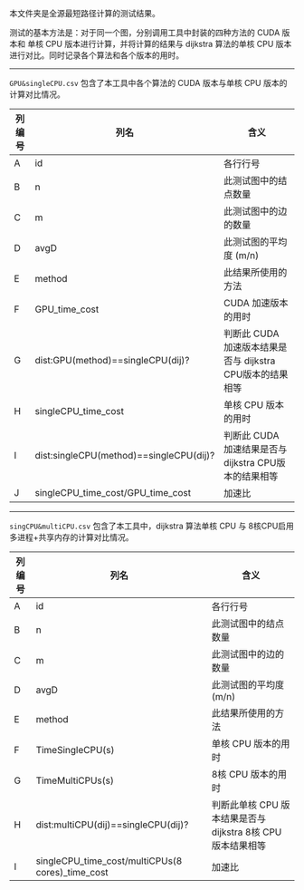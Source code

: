 本文件夹是全源最短路径计算的测试结果。

测试的基本方法是：对于同一个图，分别调用工具中封装的四种方法的 CUDA 版本和 单核 CPU 版本进行计算，并将计算的结果与 dijkstra 算法的单核 CPU 版本进行对比。同时记录各个算法和各个版本的用时。

------

`GPU&singleCPU.csv` 包含了本工具中各个算法的 CUDA 版本与单核 CPU 版本的计算对比情况。

| 列编号 | 列名                                    | 含义                                                      |
| ------ | --------------------------------------- | --------------------------------------------------------- |
| A      | id                                      | 各行行号                                                  |
| B      | n                                       | 此测试图中的结点数量                                      |
| C      | m                                       | 此测试图中的边的数量                                      |
| D      | avgD                                    | 此测试图的平均度 (m/n)                                    |
| E      | method                                  | 此结果所使用的方法                                        |
| F      | GPU_time_cost                           | CUDA 加速版本的用时                                       |
| G      | dist:GPU(method)==singleCPU(dij)?       | 判断此 CUDA 加速版本结果是否与 dijkstra CPU版本的结果相等 |
| H      | singleCPU_time_cost                     | 单核 CPU 版本的用时                                       |
| I      | dist:singleCPU(method)==singleCPU(dij)? | 判断此 CUDA 加速结果是否与 dijkstra CPU版本的结果相等     |
| J      | singleCPU_time_cost/GPU_time_cost       | 加速比                                                    |

------

`singCPU&multiCPU.csv` 包含了本工具中，dijkstra 算法单核 CPU 与 8核CPU启用多进程+共享内存的计算对比情况。

| 列编号 | 列名                                              | 含义                                                       |
| ------ | ------------------------------------------------- | ---------------------------------------------------------- |
| A      | id                                                | 各行行号                                                   |
| B      | n                                                 | 此测试图中的结点数量                                       |
| C      | m                                                 | 此测试图中的边的数量                                       |
| D      | avgD                                              | 此测试图的平均度 (m/n)                                     |
| E      | method                                            | 此结果所使用的方法                                         |
| F      | TimeSingleCPU(s)                                  | 单核 CPU 版本的用时                                        |
| G      | TimeMultiCPUs(s)                                  | 8核 CPU 版本的用时                                         |
| H      | dist:multiCPU(dij)==singleCPU(dij)?               | 判断此单核 CPU 版本结果是否与 dijkstra 8核 CPU版本结果相等 |
| I      | singleCPU_time_cost/multiCPUs(8  cores)_time_cost | 加速比                                                     |